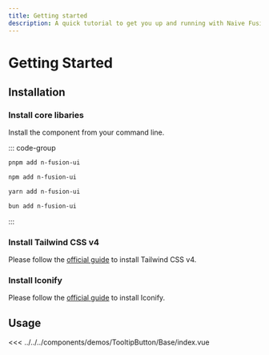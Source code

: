 ```yaml
---
title: Getting started
description: A quick tutorial to get you up and running with Naive Fusion UI.
---
```


# Getting Started

## Installation

### Install core libaries

Install the component from your command line.

::: code-group

```sh [pnpm]
pnpm add n-fusion-ui
```

```sh [npm]
npm add n-fusion-ui
```

```sh [yarn]
yarn add n-fusion-ui
```

```sh [bun]
bun add n-fusion-ui
```

:::

### Install Tailwind CSS v4

Please follow the [official guide](https://tailwindcss.com/docs/installation) to install Tailwind CSS v4.

### Install Iconify

Please follow the [official guide](https://iconify.design/docs/usage/css/tailwind/tailwind4/) to install Iconify.

## Usage

<ComponentPreview category="TooltipButton" name="Base" title="TooltipButton" disableCode />

<<< ../../../components/demos/TooltipButton/Base/index.vue
